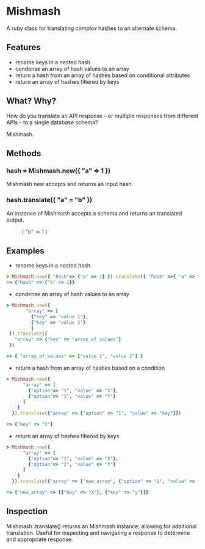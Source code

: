 # Mishmash

A ruby class for translating *complex* hashes to an alternate schema.

## Features

 * rename keys in a nested hash
 * condense an array of hash values to an array
 * return a hash from an array of hashes based on conditional attributes
 * return an array of hashes filtered by keys

## What? Why?

How do you translate an API response - or multiple responses from different APIs - to a single database schema? 

Mishmash.

## Methods

### hash = Mishmash.new({ "a" => 1 })

Mishmash new accepts and returns an input hash.

### hash.translate({ "a" = "b" })

An instance of Mishmash accepts a schema and returns an translated output.

> { "b" => 1 }

##  Examples

 * rename keys in a nested hash
 
```Ruby
> Mishmash.new({ "hash"=> {"a" => 1} }).translate({ "hash" =>{ "a" => "b" }})
=> {"hash" => {"b" => 1}}
```
 
 * condense an array of hash values to an array
 
 ```Ruby
 > Mishmash.new({
        "array" => [
          {"key" => "value 1"}, 
          {"key" => "value 2"}
          ]
  }).translate({
    "array" => {"key" => "array_of_values"}
  })

 => { "array_of_values" => ["value 1", "value 2"] }
 ```
 
 * return a hash from an array of hashes based on a condition

 ```Ruby
 > Mishmash.new({
       "array" => [
         {"option"=> "1", "value" => "X"},
         {"option"=> "2", "value" => "Y"}
       ]
     }
   }).translate({"array" => {"option" => "1", "value" => "key"}})

 => {"key" => "X"}
 ```


 * return an array of hashes filtered by keys

 ```Ruby
 > Mishmash.new({
       "array" => [
         {"option"=> "1", "value" => "X"},
         {"option"=> "2", "value" => "Y"}
       ]
     }
   }).translate({"array" => ["new_array", {"option" => "1", "value" => "key"}]})

 => {"new_array" => [{"key" => "X"}, {"key" => "y"}]}
 ```

## Inspection

Mishmash .translate() returns an Mishmash instance, allowing for additional translation. Useful for inspecting and navigating a response to determine and appropriate response.